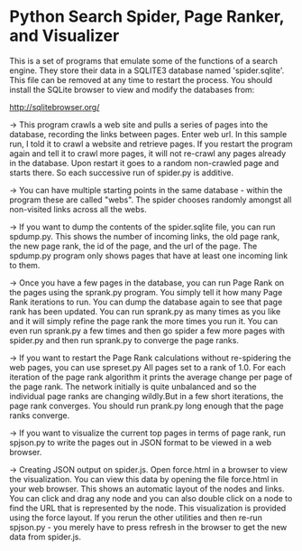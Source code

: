 # Python Search Spider, Page Ranker, and Visualizer

This is a set of programs that emulate some of the functions of a search engine. They store their data in a SQLITE3 database named 'spider.sqlite'. This file can be removed at any time to restart the process. You should install the SQLite browser to view and modify the databases from:

http://sqlitebrowser.org/

-> This program crawls a web site and pulls a series of pages into the database, recording the links between pages. Enter web url. In this sample run, I told it to crawl a website and retrieve pages. If you restart the program again and tell it to crawl more pages, it will not re-crawl any pages already in the database. Upon restart it goes to a random non-crawled page and starts there. So each successive run of spider.py is additive.

-> You can have multiple starting points in the same database - within the program these are called "webs". The spider chooses randomly amongst all non-visited links across all
the webs.

-> If you want to dump the contents of the spider.sqlite file, you can run spdump.py. This shows the number of incoming links, the old page rank, the new page rank, the id of the page, and the url of the page.  The spdump.py program only shows pages that have at least one incoming link to them.

-> Once you have a few pages in the database, you can run Page Rank on the pages using the sprank.py program. You simply tell it how many Page Rank iterations to run. You can dump the database again to see that page rank has been updated. You can run sprank.py as many times as you like and it will simply refine the page rank the more times you run it. You can even run sprank.py a few times and then go spider a few more pages with spider.py and then run sprank.py to converge the page ranks.

-> If you want to restart the Page Rank calculations without re-spidering the web pages, you can use spreset.py All pages set to a rank of 1.0. For each iteration of the page rank algorithm it prints the average change per page of the page rank. The network initially is quite unbalanced and so the individual page ranks are changing wildly.But in a few short iterations, the page rank converges. You should run prank.py long enough that the page ranks converge.

-> If you want to visualize the current top pages in terms of page rank, run spjson.py to write the pages out in JSON format to be viewed in a web browser.

-> Creating JSON output on spider.js. Open force.html in a browser to view the visualization. You can view this data by opening the file force.html in your web browser. This shows an automatic layout of the nodes and links. You can click and drag any node and you can also double click on a node to find the URL that is represented by the node. This visualization is provided using the force layout. If you rerun the other utilities and then re-run spjson.py - you merely have to press refresh in the browser to get the new data from spider.js.
